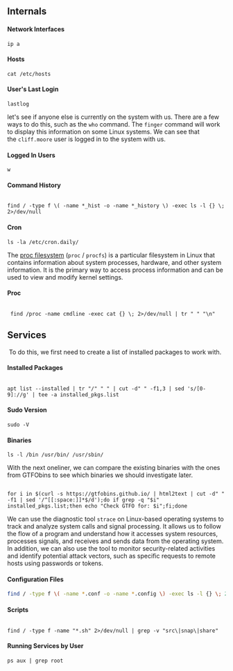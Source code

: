 
## Internals

#### Network Interfaces

```shell
ip a
```

#### Hosts

```shell
cat /etc/hosts
```

#### User's Last Login

```shell
lastlog
```

let's see if anyone else is currently on the system with us. There are a few ways to do this, such as the `who` command. The `finger` command will work to display this information on some Linux systems. We can see that the `cliff.moore` user is logged in to the system with us.

#### Logged In Users

```shell-session
w
```

#### Command History

```shell

find / -type f \( -name *_hist -o -name *_history \) -exec ls -l {} \; 2>/dev/null
```

#### Cron

```shell
ls -la /etc/cron.daily/
```

The [proc filesystem](https://man7.org/linux/man-pages/man5/proc.5.html) (`proc` / `procfs`) is a particular filesystem in Linux that contains information about system processes, hardware, and other system information. It is the primary way to access process information and can be used to view and modify kernel settings.


#### Proc
```shell

 find /proc -name cmdline -exec cat {} \; 2>/dev/null | tr " " "\n"
```

## Services

 To do this, we first need to create a list of installed packages to work with.

#### Installed Packages

```shell

apt list --installed | tr "/" " " | cut -d" " -f1,3 | sed 's/[0-9]://g' | tee -a installed_pkgs.list
```

#### Sudo Version

```shell
sudo -V
```
#### Binaries

```shell
ls -l /bin /usr/bin/ /usr/sbin/
```

With the next oneliner, we can compare the existing binaries with the ones from GTFObins to see which binaries we should investigate later.

```shell

for i in $(curl -s https://gtfobins.github.io/ | html2text | cut -d" " -f1 | sed '/^[[:space:]]*$/d');do if grep -q "$i" installed_pkgs.list;then echo "Check GTFO for: $i";fi;done
```

We can use the diagnostic tool `strace` on Linux-based operating systems to track and analyze system calls and signal processing. It allows us to follow the flow of a program and understand how it accesses system resources, processes signals, and receives and sends data from the operating system. In addition, we can also use the tool to monitor security-related activities and identify potential attack vectors, such as specific requests to remote hosts using passwords or tokens.

#### Configuration Files

```bash
find / -type f \( -name *.conf -o -name *.config \) -exec ls -l {} \; 2>/dev/null
```

#### Scripts

```shell

find / -type f -name "*.sh" 2>/dev/null | grep -v "src\|snap\|share"
```

#### Running Services by User

```shell
ps aux | grep root
```

